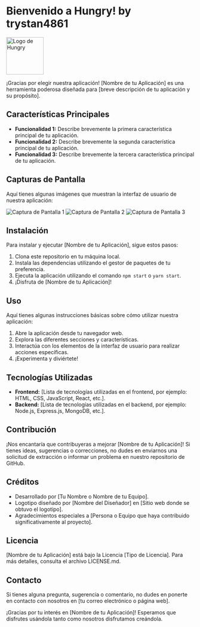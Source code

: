 # Bienvenido a Hungry! by trystan4861

<img src="https://ik.imagekit.io/trystan4861/hungry/hungry.svg" alt="Logo de Hungry" style="height:100px;">

¡Gracias por elegir nuestra aplicación! [Nombre de tu Aplicación] es una herramienta poderosa diseñada para [breve descripción de tu aplicación y su propósito].

## Características Principales

- **Funcionalidad 1:** Describe brevemente la primera característica principal de tu aplicación.
- **Funcionalidad 2:** Describe brevemente la segunda característica principal de tu aplicación.
- **Funcionalidad 3:** Describe brevemente la tercera característica principal de tu aplicación.

## Capturas de Pantalla

Aquí tienes algunas imágenes que muestran la interfaz de usuario de nuestra aplicación:

![Captura de Pantalla 1](captura_de_pantalla_1.png)
![Captura de Pantalla 2](captura_de_pantalla_2.png)
![Captura de Pantalla 3](captura_de_pantalla_3.png)

## Instalación

Para instalar y ejecutar [Nombre de tu Aplicación], sigue estos pasos:

1. Clona este repositorio en tu máquina local.
2. Instala las dependencias utilizando el gestor de paquetes de tu preferencia.
3. Ejecuta la aplicación utilizando el comando `npm start` o `yarn start`.
4. ¡Disfruta de [Nombre de tu Aplicación]!

## Uso

Aquí tienes algunas instrucciones básicas sobre cómo utilizar nuestra aplicación:

1. Abre la aplicación desde tu navegador web.
2. Explora las diferentes secciones y características.
3. Interactúa con los elementos de la interfaz de usuario para realizar acciones específicas.
4. ¡Experimenta y diviértete!

## Tecnologías Utilizadas

- **Frontend:** [Lista de tecnologías utilizadas en el frontend, por ejemplo: HTML, CSS, JavaScript, React, etc.].
- **Backend:** [Lista de tecnologías utilizadas en el backend, por ejemplo: Node.js, Express.js, MongoDB, etc.].

## Contribución

¡Nos encantaría que contribuyeras a mejorar [Nombre de tu Aplicación]! Si tienes ideas, sugerencias o correcciones, no dudes en enviarnos una solicitud de extracción o informar un problema en nuestro repositorio de GitHub.

## Créditos

- Desarrollado por [Tu Nombre o Nombre de tu Equipo].
- Logotipo diseñado por [Nombre del Diseñador] en [Sitio web donde se obtuvo el logotipo].
- Agradecimientos especiales a [Persona o Equipo que haya contribuido significativamente al proyecto].

## Licencia

[Nombre de tu Aplicación] está bajo la Licencia [Tipo de Licencia]. Para más detalles, consulta el archivo LICENSE.md.

## Contacto

Si tienes alguna pregunta, sugerencia o comentario, no dudes en ponerte en contacto con nosotros en [tu correo electrónico o página web].

¡Gracias por tu interés en [Nombre de tu Aplicación]! Esperamos que disfrutes usándola tanto como nosotros disfrutamos creándola.
